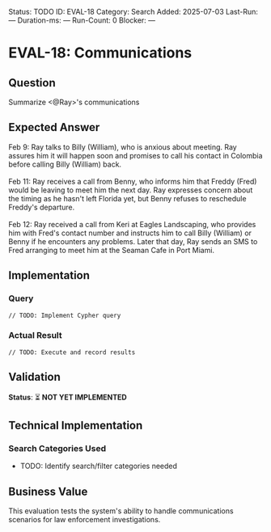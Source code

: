 <!--- META: machine-readable for scripts --->
Status: TODO
ID: EVAL-18
Category: Search
Added: 2025-07-03
Last-Run: —
Duration-ms: —
Run-Count: 0
Blocker: —

# EVAL-18: Communications

## Question
Summarize <@Ray>'s communications

## Expected Answer
Feb 9: Ray talks to Billy (William), who is anxious about meeting. Ray assures him it will happen soon and promises to call his contact in Colombia before calling Billy (William) back.<br><br>Feb 11: Ray receives a call from Benny, who informs him that Freddy (Fred) would be leaving to meet him the next day. Ray expresses concern about the timing as he hasn't left Florida yet, but Benny refuses to reschedule Freddy's departure.<br><br>Feb 12: Ray received a call from Keri at Eagles Landscaping, who provides him with Fred's contact number and instructs him to call Billy (William) or Benny if he encounters any problems. Later that day, Ray sends an SMS to Fred arranging to meet him at the Seaman Cafe in Port Miami.

## Implementation

### Query
```cypher
// TODO: Implement Cypher query
```

### Actual Result
```
// TODO: Execute and record results
```

## Validation
**Status**: ⏳ **NOT YET IMPLEMENTED**

## Technical Implementation

### Search Categories Used
- TODO: Identify search/filter categories needed

## Business Value

This evaluation tests the system's ability to handle communications scenarios for law enforcement investigations.
